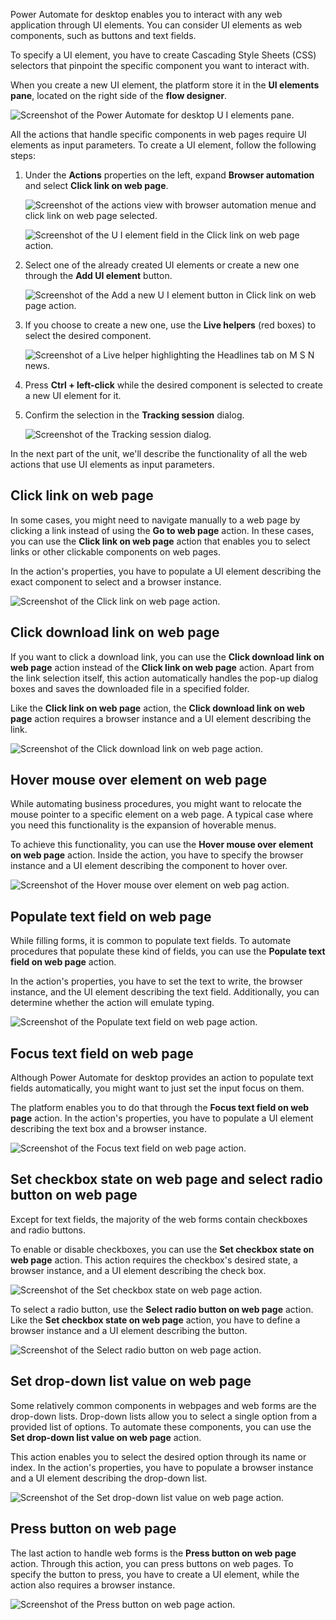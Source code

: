 Power Automate for desktop enables you to interact with any web application through UI elements. You can consider UI elements as web components, such as buttons and text fields.

To specify a UI element, you have to create Cascading Style Sheets (CSS) selectors that pinpoint the specific component you want to interact with.

When you create a new UI element, the platform store it in the **UI elements pane**, located on the right side of the **flow designer**.

![Screenshot of the Power Automate for desktop U I elements pane.](..\media\ui-elements-pane.png)

All the actions that handle specific components in web pages require UI elements as input parameters. To create a UI element, follow the following steps:

1. Under the **Actions** properties on the left,  expand **Browser automation** and select **Click link on web page**.

    ![Screenshot of the actions view with browser automation menue and click link on web page selected.](..\media\click-link-page.png)

    ![Screenshot of the U I element field in the Click link on web page action.](..\media\click-link-on-web-page-action-ui-element-field.png)

1. Select one of the already created UI elements or create a new one through the **Add UI element** button.

    ![Screenshot of the Add a new U I element button in Click link on web page action.](..\media\click-link-on-web-page-action-add-new-ui-element-button.png)

1. If you choose to create a new one, use the **Live helpers** (red boxes) to select the desired component.

    ![Screenshot of a Live helper highlighting the Headlines tab on M S N news.](..\media\live-helpers.png)

1. Press **Ctrl + left-click** while the desired component is selected to create a new UI element for it.

1. Confirm the selection in the **Tracking session** dialog.

    ![Screenshot of the Tracking session dialog.](..\media\tracking-session-dialog.png)

In the next part of the unit, we'll describe the functionality of all the web actions that use UI elements as input parameters.

## Click link on web page

In some cases, you might need to navigate manually to a web page by clicking a link instead of using the **Go to web page** action. In these cases, you can use the **Click link on web page** action that enables you to select links or other clickable components on web pages.

In the action's properties, you have to populate a UI element describing the exact component to select and a browser instance.

![Screenshot of the Click link on web page action.](..\media\click-link-on-web-page-action.png)

## Click download link on web page

If you want to click a download link, you can use the **Click download link on web page**  action instead of the **Click link on web page** action. Apart from the link selection itself, this action automatically handles the pop-up dialog boxes and saves the downloaded file in a specified folder.

Like the **Click link on web page** action, the **Click download link on web page** action requires a browser instance and a UI element describing the link.

![Screenshot of the Click download link on web page action.](..\media\click-download-link-on-web-page-action.png)

## Hover mouse over element on web page

While automating business procedures, you might want to relocate the mouse pointer to a specific element on a web page. A typical case where you need this functionality is the expansion of hoverable menus.

To achieve this functionality, you can use the **Hover mouse over element on web page** action. Inside the action, you have to specify the browser instance and a UI element describing the component to hover over.

![Screenshot of the Hover mouse over element on web pag action.](..\media\hover-mouse-over-element-on-web-page-action.png)

## Populate text field on web page

While filling forms, it is common to populate text fields. To automate procedures that populate these kind of fields, you can use the **Populate text field on web page** action.

In the action's properties, you have to set the text to write, the browser instance, and the UI element describing the text field. Additionally, you can determine whether the action will emulate typing.

![Screenshot of the Populate text field on web page action.](..\media\populate-text-field-on-web-page-action.png)

## Focus text field on web page

Although Power Automate for desktop provides an action to populate text fields automatically, you might want to just set the input focus on them.

The platform enables you to do that through the **Focus text field on web page** action. In the action's properties, you have to populate a UI element describing the text box and a browser instance.

![Screenshot of the Focus text field on web page action.](..\media\focus-text-field-on-web-page-action.png)

## Set checkbox state on web page and select radio button on web page

Except for text fields, the majority of the web forms contain checkboxes and radio buttons.

To enable or disable checkboxes, you can use the **Set checkbox state on web page** action. This action requires the checkbox's desired state, a browser instance, and a UI element describing the check box.

![Screenshot of the Set checkbox state on web page action.](..\media\set-checkbox-state-on-web-page-action.png)

To select a radio button, use the **Select radio button on web page** action. Like the **Set checkbox state on web page** action,  you have to define a browser instance and a UI element describing the button.

![Screenshot of the Select radio button on web page action.](..\media\select-radio-button-on-web-page-action.png)

## Set drop-down list value on web page

Some relatively common components in webpages and web forms are the drop-down lists. Drop-down lists allow you to select a single option from a provided list of options. To automate these components, you can use the **Set drop-down list value on web page** action.

This action enables you to select the desired option through its name or index. In the action's properties, you have to populate a browser instance and a UI element describing the drop-down list.

![Screenshot of the Set drop-down list value on web page action.](..\media\set-drop-down-list-value-on-web-page-action.png)

## Press button on web page

The last action to handle web forms is the **Press button on web page** action. Through this action, you can press buttons on web pages. To specify the button to press, you have to create a UI element, while the action also requires a browser instance.

![Screenshot of the Press button on web page action.](..\media\press-button-on-web-page-action.png)
